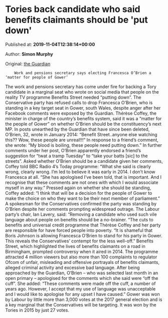 
# Tories back candidate who said benefits claimants should be 'put down'

Published at: **2019-11-04T12:38:14+00:00**

Author: **Simon Murphy**

Original: [the Guardian](https://www.theguardian.com/politics/2019/nov/04/tories-back-candidate-francesca-o-brien-benefits-street-remarks-gower)


        Work and pensions secretary says electing Francesca O’Brien a ‘matter for people of Gower’
      
The work and pensions secretary has come under fire for backing a Tory candidate in a marginal seat who wrote on social media that people on the reality TV programme Benefits Street needed “putting down”.
The Conservative party has refused calls to drop Francesca O’Brien, who is standing in a key target seat in Gower, south Wales, despite anger after her Facebook comments were exposed by the Guardian.
Thérèse Coffey, the minister in charge of the country’s benefits system, said it was a “matter for the people of Gower” on whether O’Brien should be the constituency’s next MP.
In posts unearthed by the Guardian that have since been deleted, O’Brien, 32, wrote in January 2014: “Benefit Street..anyone else watching this?? Wow, these people are unreal!!!”
In response to a friend’s comment, she wrote: “My blood is boiling, these people need putting down.” In further comments under her post, O’Brien apparently endorsed a friend’s suggestion for “twat a tramp Tuesday” to “take your batts [sic] to the streets”.
Asked whether O’Brien should be a candidate given her comments, Coffey told BBC Radio 4’s Today programme: “What she said is clearly wrong, clearly wrong. I’m led to believe it was early in 2014. I don’t know Francesca at all.
“She has apologised I’ve been told, that is important. And I recognise that these comments are not ones with which I would associate myself in any way.”
Pressed again on whether she should be standing, Coffey added: “I think that will be a decision for the people of Gower to make the choice on who they want to be their next member of parliament.”
A spokesman for the Conservatives confirmed the party was standing by O’Brien despite her comments prompting widespread outrage.
The Labour party’s chair, Ian Lavery, said: “Removing a candidate who used such vile language about people on benefits should be a no-brainer.
“The cuts to benefits and universal credit programme that Thérèse Coffey and her party are responsible for have forced people into poverty.
“It is shameful that Boris Johnson is allowing Francesca O’Brien to stand for his party in Gower. This reveals the Conservatives’ contempt for the less well-off.”
Benefits Street, which highlighted the lives of benefits claimants on a road in Birmingham, prompted controversy when it aired in 2014. The programme attracted 4 million viewers but also more than 100 complaints to regulator Ofcom of unfair, misleading and offensive portrayals of benefits claimants, alleged criminal activity and excessive bad language.
After being approached by the Guardian, O’Brien – who was selected last month in an open primary – apologised for the comments which she said were “off the cuff”. She added: “These comments were made off the cuff, a number of years ago. However, I accept that my use of language was unacceptable and I would like to apologise for any upset I have caused.”
Gower was won by Labour by little more than 3,000 votes at the 2017 general election and is a key marginal that the Conservatives will be targeting. It was won by the Tories in 2015 by just 27 votes.
